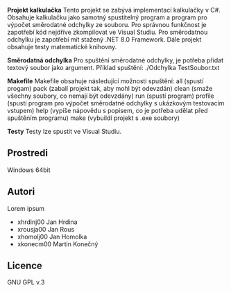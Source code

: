 **Projekt kalkulačka**
Tento projekt se zabývá implementací kalkulačky v C#. Obsahuje kalkulačku jako samotný spustitelný program a program pro výpočet směrodatné odchylky ze souboru. Pro správnou funkčnost je zapotřebí kód nejdříve zkompilovat ve Visual Studiu. Pro směrodatnou odchylku je zapotřebí mít stažený .NET 8.0 Framework. Dále projekt obsahuje testy matematické knihovny.


**Směrodatná odchylka**
Pro spuštění směrodatné odchylky, je potřeba přidat textový soubor jako argument.
Příklad spuštění: ./Odchylka TestSoubor.txt


**Makefile**
Makefile obsahuje následující možnosti spuštění:
all (spustí progam)
pack (zabalí projekt tak, aby mohl být odevzdán)
clean (smaže všechny soubory, co nemají být odevzdány)
run (spustí program)
profile (spustí program pro výpočet směrodatné odchylky s ukázkovým testovacím vstupem)
help (vypíše nápovědu s popisem, co je potřeba udělat před spuštěním programu)
make (vybuildí projekt s .exe soubory)

**Testy**
Testy lze spustit ve Visual Studiu.

Prostredi
---------
Windows 64bit

Autori
------

Lorem ipsum
- xhrdinj00 Jan Hrdina
- xrousja00 Jan Rous  
- xhomolj00 Jan Homolka 
- xkonecm00 Martin Konečný

Licence
-------
GNU GPL v.3
